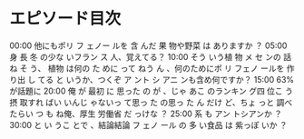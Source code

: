 # エピソード目次

00:00 他にもポリ フ ェノー ルを 含 んだ 果 物や野菜 は ありますか ？
05:00 身 長 冬 の少な いフラン ス 人、覚えてる？
10:00  そう いう植 物 メ セ ンの 話ね そ う、 植物 は何の た めに って ねう ん 、何のためにポ リ フェノ ールを 作り出 し てる と いうか、つくぞ ア ント シ アニ ンも含め何ですか？
15:00 63%が話題に
20:00  俺 が 最初 に 思った の が 、じゃ あこ のランキン グ四 位こ う摂 取すれ ばい いんじ ゃないっ て思っ た の思っ た ん だけ ど、ちょ っと 調べ たらい つ も ね俺、厚生 労働省 だ っけな ？
25:00 系 も アン トシアンか ？
30:00 と い うこ とで 、結論結論 フ ェノ ール の 多 い食品 は 紫っぽ いか ？